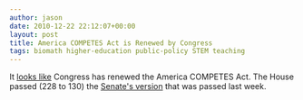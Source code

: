 ```yaml
---
author: jason
date: 2010-12-22 22:12:07+00:00
layout: post
title: America COMPETES Act is Renewed by Congress
tags: biomath higher-education public-policy STEM teaching
---
```


It <a href="http://www.insidehighered.com/news/2010/12/22/qt#246572">looks like</a> Congress has renewed the America COMPETES Act. The House passed (228 to 130) the <a href="http://thomas.loc.gov/cgi-bin/bdquery/z?d111:SN03605:">Senate's version</a> that was passed last week.
